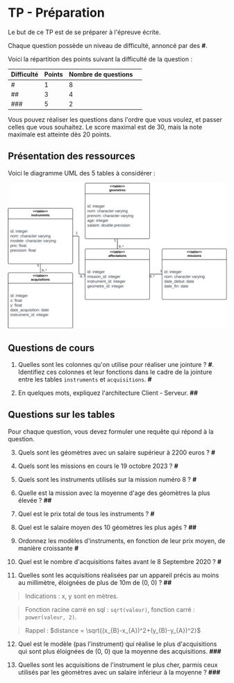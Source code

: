 # TP - Préparation

Le but de ce TP est de se préparer à l'épreuve écrite.

Chaque question possède un niveau de difficulté, annoncé par des **\#**.

Voici la répartition des points suivant la difficulté de la question :

<table>
    <thead>
        <th scope="col">Difficulté</th>
        <th scope="col">Points</th>
        <th scope="col">Nombre de questions<th>
    </thead>
    <tbody>
        <tr>
            <td>#</td>
            <td>1</td>
            <td>8</td>
        </tr>
        <tr>
            <td>##</td>
            <td>3</td>
            <td>4</td>
        </tr>
        <tr>
            <td>###</td>
            <td>5</td>
            <td>2</td>
        </tr>
    </tbody>
</table>

Vous pouvez réaliser les questions dans l'ordre que vous voulez, et passer celles que vous souhaitez. Le score maximal est de 30, mais la note maximale est atteinte dès 20 points.

## Présentation des ressources

Voici le diagramme UML des 5 tables à considérer :

![Diagramme UML](./images/geometres_chart.png)

## Questions de cours

1) Quelles sont les colonnes qu'on utilise pour réaliser une jointure ? **\#**. Identifiez ces colonnes et leur fonctions dans le cadre de la jointure entre les tables `instruments` et `acquisitions`. **\#**

<!-- > On utilise un couple de clés de jointures : une **clé primaire** et une **clé étrangère** -->
<!-- > Dans le cadre de la jointure entre `instruments` et `acquisitions`, la clé primaire est la colonne `id` de la table `instruments`, et la clé étrangère est la colonne `instrument_id` de la table `acquisitions`. -->

2) En quelques mots, expliquez l'architecture Client - Serveur. **\#\#**

<!-- > Des **clients** envoient des **requêtes** au **serveur**, qui **calcule** des **réponses** renvoyées aux clients. -->

## Questions sur les tables

Pour chaque question, vous devez formuler une requête qui répond à la question.

3) Quels sont les géomètres avec un salaire supérieur à 2200 euros ? **\#**

<!-- ```sql
SELECT prenom, nom FROM geometres
WHERE salaire > 2200
``` -->

4) Quels sont les missions en cours le 19 octobre 2023 ? **\#**

<!-- ```sql
SELECT nom FROM missions
WHERE date_debut < '2023-10-19'
AND date_fin > '2023-10-19'
``` -->

5) Quels sont les instruments utilisés sur la mission numéro 8 ? **\#**

<!-- ```sql
SELECT i.nom
FROM instruments AS i
JOIN affectations AS a
ON i.id = a.instrument_id
JOIN missions AS m
ON m.id = a.mission_id
WHERE m.id = 8
``` -->

6) Quelle est la mission avec la moyenne d'age des géomètres la plus élevée ? **\#\#**

<!-- ```sql
SELECT m.id
FROM missions AS m
JOIN affectations AS a
ON m.id = a.mission_id
JOIN geometres AS g
ON g.id = a.geometre_id
GROUP BY m.id
ORDER BY AVG(g.age) DESC
LIMIT 1
``` -->

7) Quel est le prix total de tous les instruments ? **\#**

<!-- ```sql
SELECT SUM(prix) FROM instruments
``` -->

8) Quel est le salaire moyen des 10 géomètres les plus agés ? **\#\#**

<!-- ```sql
SELECT AVG(salaire) FROM (
    SELECT salaire FROM geometres
    ORDER BY age DESC
    LIMIT 10
)
``` -->

9) Ordonnez les modèles d'instruments, en fonction de leur prix moyen, de manière croissante **\#**

<!-- ```sql
SELECT modele, AVG(prix)
FROM instruments
GROUP BY modele
ORDER BY AVG(prix) ASC
``` -->

10) Quel est le nombre d'acquisitions faites avant le 8 Septembre 2020 ? **\#**

<!-- ```sql
SELECT COUNT(*)
FROM acquisitions
WHERE date_acquisition < '2020-09-08'
``` -->

11) Quelles sont les acquisitions réalisées par un appareil précis au moins au millimètre, éloignées de plus de 10m de (0, 0) ? **\#\#**

> Indications : x, y sont en mètres.

> Fonction racine carré en sql : `sqrt(valeur)`, fonction carré : `power(valeur, 2)`.

> Rappel : $distance = \sqrt{(x_{B}-x_{A})^2+(y_{B}-y_{A})^2}$

<!-- ```sql
SELECT id
FROM acquisitions AS a
JOIN instruments AS i
ON i.id = a.instrument_id
WHERE i.precision < 0.001
AND sqrt(power(x, 2) + power(y, 2)) > 10
``` -->

12) Quel est le modèle (pas l'instrument) qui réalise le plus d'acquisitions qui sont plus éloignées de (0, 0) que la moyenne des acquisitions. **\#\#\#**

<!-- ```sql
SELECT i.modele, COUNT(*)
FROM instruments AS i
JOIN (
    SELECT instrument_id FROM acquisitions
    WHERE sqrt(power(x, 2) + power(y, 2)) > (
        SELECT AVG(sqrt(power(x, 2) + power(y, 2)))
        FROM acquisitions
    )
) AS a
ON i.id = a.instrument_id
GROUP BY i.modele
ORDER BY COUNT(*) DESC
LIMIT 1
``` -->

13) Quelles sont les acquisitions de l'instrument le plus cher, parmis ceux utilisés par les géomètres avec un salaire inférieur à la moyenne ? **\#\#\#**

<!-- ```sql
SELECT *
FROM acquisitions
WHERE instrument_id = (
    SELECT i.id
    FROM instruments AS i
    JOIN affectations AS af
    ON i.id = af.instrument_id
    JOIN (
        SELECT id FROM geometres
        WHERE salaire > (
            SELECT AVG(salaire) FROM geometres
        )
    ) AS g
    ON g.id = af.geometre_id
    ORDER BY i.prix DESC
    LIMIT 1
)
``` -->

